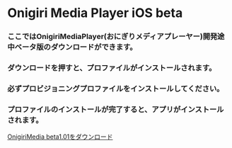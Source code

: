 # Onigiri Media Player iOS beta

### ここではOnigiriMediaPlayer(おにぎりメディアプレーヤー)開発途中ベータ版のダウンロードができます。

### ダウンロードを押すと、プロファイルがインストールされます。
### 必ずプロビジョニングプロファイルをインストールしてください。
### プロファイルのインストールが完了すると、アプリがインストールされます。

[OnigiriMedia beta1.01をダウンロード](url)
